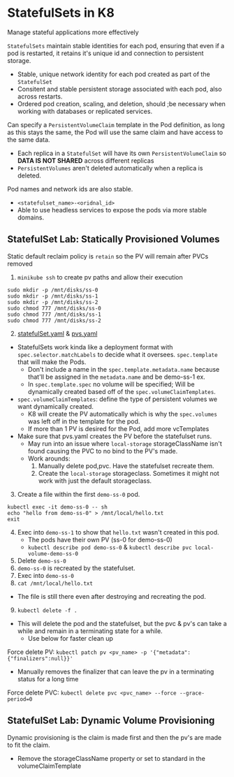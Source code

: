 #  StatefulSets in K8
Manage stateful applications more effectively

`StatefulSets` maintain stable identities for each pod, ensuring that even if a pod is restarted, it retains it's unique id and connection to persistent storage.
- Stable, unique network identity for each pod created as part of the `StatefulSet`
- Consitent and stable persistent storage associated with each pod, also across restarts.
- Ordered pod creation, scaling, and deletion, should ;be necessary when working with databases or replicated services.

Can specify a `PersistentVolumeClaim` template in the Pod definition, as long as this stays the same, the Pod will use the same claim and have access to the same data.
- Each replica in a `StatefulSet` will have its own `PersistentVolumeClaim` so **DATA IS NOT SHARED** across different replicas
- `PersistentVolumes` aren't deleted automatically when a replica is deleted.

Pod names and network ids are also stable.
- `<statefulset_name>-<oridnal_id>`
- Able to use headless services to expose the pods via more stable domains. 

## StatefulSet Lab: Statically Provisioned Volumes
Static default reclaim policy is `retain` so the PV will remain after PVCs removed

1. `minikube ssh` to create pv paths and allow their execution
```
sudo mkdir -p /mnt/disks/ss-0
sudo mkdir -p /mnt/disks/ss-1
sudo mkdir -p /mnt/disks/ss-2
sudo chmod 777 /mnt/disks/ss-0
sudo chmod 777 /mnt/disks/ss-1
sudo chmod 777 /mnt/disks/ss-2
```
2. [statefulSet.yaml](./stateful-sets/statefulset.yaml) & [pvs.yaml](./stateful-sets/pvs.yaml)
- StatefulSets work kinda like a deployment format with `spec.selector.matchLabels` to decide what it oversees. `spec.template` that will make the Pods.
    - Don't include a name in the `spec.template.metadata.name` because that'll be assigned in the `metadata.name` and be demo-ss-1 ex.
    - In `spec.template.spec` no volume will be specified; Will be dynamically created based off of the `spec.volumeClaimTemplates`.
- `spec.volumeClaimTemplates`: define the type of persistent volumes we want dynamically created.
    - K8 will create the PV automatically which is why the `spec.volumes` was left off in the template for the pod.
    - If more than 1 PV is desired for the Pod, add more vcTemplates
- Make sure that pvs.yaml creates the PV before the statefulset runs. 
    - May run into an issue where `local-storage` storageClassName isn't found causing the PVC to no bind to the PV's made.
    - Work arounds:
        1. Manually delete pod,pvc. Have the statefulset recreate them. 
        2. Create the `local-storage` storageclass. Sometimes it might not work with just the default storageclass.

3. Create a file within the first `demo-ss-0` pod.
```
kubectl exec -it demo-ss-0 -- sh
echo "hello from demo-ss-0" > /mnt/local/hello.txt
exit
```
4. Exec into `demo-ss-1` to show that `hello.txt` wasn't created in this pod.
    -  The pods have their own PV (ss-0 for demo-ss-0)
    - `kubectl describe pod demo-ss-0` & `kubectl describe pvc local-volume-demo-ss-0`
5. Delete `demo-ss-0`
6. `demo-ss-0` is recreated by the statefulset.
7. Exec into `demo-ss-0`
8. `cat /mnt/local/hello.txt`
- The file is still there even after destroying and recreating the pod.
9. `kubectl delete -f .`
- This will delete the pod and the statefulset, but the pvc & pv's can take a while and remain in a terminating state for a while. 
    - Use below for faster clean up

Force delete PV:
`kubectl patch pv <pv_name> -p '{"metadata":{"finalizers":null}}'`
- Manually removes the finalizer that can leave the pv in a terminating status for a long time

Force delete PVC:
`kubectl delete pvc <pvc_name> --force --grace-period=0`


## StatefulSet Lab: Dynamic Volume Provisioning
Dynamic provisioning is the claim is made first and then the pv's are made to fit the claim.
- Remove the storageClassName property or set to standard in the volumeClaimTemplate